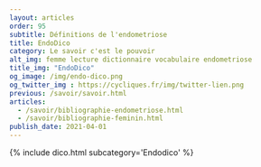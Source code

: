 ```yaml
---
layout: articles
order: 95
subtitle: Définitions de l'endometriose
title: EndoDico
category: Le savoir c'est le pouvoir
alt_img: femme lecture dictionnaire vocabulaire endometriose
title_img: "EndoDico"
og_image: /img/endo-dico.png
og_twitter_img : https://cycliques.fr/img/twitter-lien.png
previous: /savoir/savoir.html
articles:
  - /savoir/bibliographie-endometriose.html
  - /savoir/bibliographie-feminin.html
publish_date: 2021-04-01
---
```

{% include dico.html subcategory='Endodico' %}